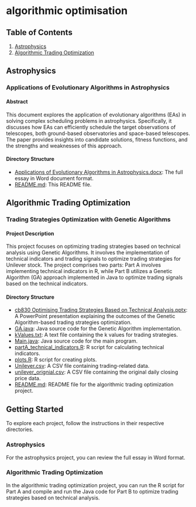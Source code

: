 # algorithmic optimisation

## Table of Contents
1. [Astrophysics](#astrophysics)
2. [Algorithmic Trading Optimization](#algorithmic-trading-optimization)

## Astrophysics

### Applications of Evolutionary Algorithms in Astrophysics

#### Abstract
This document explores the application of evolutionary algorithms (EAs) in solving complex scheduling problems in astrophysics. Specifically, it discusses how EAs can efficiently schedule the target observations of telescopes, both ground-based observatories and space-based telescopes. The paper provides insights into candidate solutions, fitness functions, and the strengths and weaknesses of this approach.

#### Directory Structure
- [Applications of Evolutionary Algorithms in Astrophysics.docx](./Applications%20of%20Evolutionary%20Algorithms%20in%20Astrophysics.docx): The full essay in Word document format.
- [README.md](./README.md): This README file.

## Algorithmic Trading Optimization

### Trading Strategies Optimization with Genetic Algorithms

#### Project Description
This project focuses on optimizing trading strategies based on technical analysis using Genetic Algorithms. It involves the implementation of technical indicators and trading signals to optimize trading strategies for Unilever stock. The project comprises two parts: Part A involves implementing technical indicators in R, while Part B utilizes a Genetic Algorithm (GA) approach implemented in Java to optimize trading signals based on the technical indicators.

#### Directory Structure
- [cb830 Optimising Trading Strategies Based on Technical Analysis.pptx](./Algorithmic_Trading_Strategy_Optimisation/cb830%20Optimising%20Trading%20Strategies%20Based%20on%20Technical%20Analysis.pptx): A PowerPoint presentation explaining the outcomes of the Genetic Algorithm-based trading strategies optimization.
- [GA.java](./Algorithmic_Trading_Strategy_Optimisation/GA.java): Java source code for the Genetic Algorithm implementation.
- [kValues.txt](./Algorithmic_Trading_Strategy_Optimisation/kValues.txt): A text file containing the k values for trading strategies.
- [Main.java](./Algorithmic_Trading_Strategy_Optimisation/Main.java): Java source code for the main program.
- [partA_technical_indicators.R](./Algorithmic_Trading_Strategy_Optimisation/partA_technical_indicators.R): R script for calculating technical indicators.
- [plots.R](./Algorithmic_Trading_Strategy_Optimisation/plots.R): R script for creating plots.
- [Unilever.csv](./Algorithmic_Trading_Strategy_Optimisation/Unilever.csv): A CSV file containing trading-related data.
- [unilever_orignial.csv](./Algorithmic_Trading_Strategy_Optimisation/unilever_orignial.csv): A CSV file containing the original daily closing price data.
- [README.md](./Algorithmic_Trading_Strategy_Optimisation/README.md): README file for the algorithmic trading optimization project.

## Getting Started
To explore each project, follow the instructions in their respective directories.

### Astrophysics
For the astrophysics project, you can review the full essay in Word format.

### Algorithmic Trading Optimization
In the algorithmic trading optimization project, you can run the R script for Part A and compile and run the Java code for Part B to optimize trading strategies based on technical analysis.


